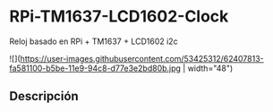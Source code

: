 # RPi-TM1637-LCD1602-Clock
Reloj basado en RPi + TM1637 + LCD1602 i2c  
  
![](https://user-images.githubusercontent.com/53425312/62407813-fa581100-b5be-11e9-94c8-d77e3e2bd80b.jpg |  width="48")  

## Descripción  
